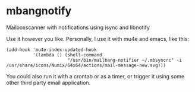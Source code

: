 # mbangnotify
Mailboxscanner with notifications using isync and libnotify

Use it however you like. Personally, I use it with mu4e and emacs, like this:

```elisp
(add-hook 'mu4e-index-updated-hook
          '(lambda () (shell-command
                       "/usr/bin/mailbang-notifier ~/.mbsyncrc" -i /usr/share/icons/Numix/64x64/actions/mail-message-new.svg)))
```

You could also run it with a crontab or as a timer, or trigger it using some other third party email application.
